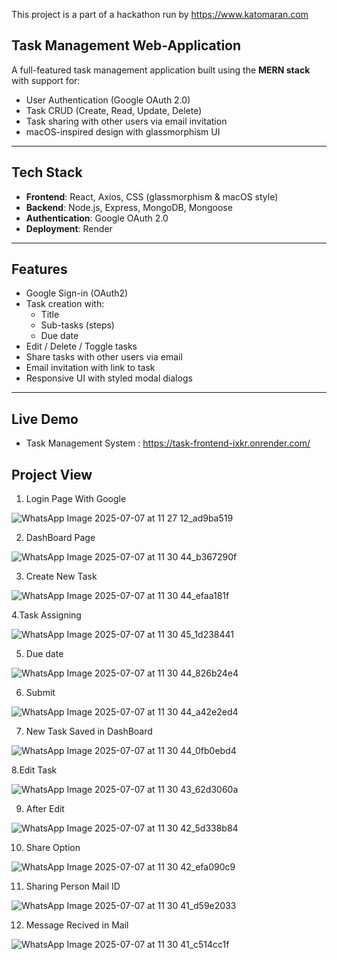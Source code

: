 This project is a part of a hackathon run by https://www.katomaran.com

## Task Management Web-Application

A full-featured task management application built using the **MERN stack** with support for:
-  User Authentication (Google OAuth 2.0)
-  Task CRUD (Create, Read, Update, Delete)
-  Task sharing with other users via email invitation
-  macOS-inspired design with glassmorphism UI

---

## Tech Stack

- **Frontend**: React, Axios, CSS (glassmorphism & macOS style)
- **Backend**: Node.js, Express, MongoDB, Mongoose
- **Authentication**: Google OAuth 2.0
- **Deployment**: Render

---

##  Features

- Google Sign-in (OAuth2)
- Task creation with:
  - Title
  - Sub-tasks (steps)
  - Due date
- Edit / Delete / Toggle tasks
- Share tasks with other users via email
- Email invitation with link to task
- Responsive UI with styled modal dialogs

---

##  Live Demo

- Task Management System : https://task-frontend-ixkr.onrender.com/

## Project View 

1. Login Page With Google 

![WhatsApp Image 2025-07-07 at 11 27 12_ad9ba519](https://github.com/user-attachments/assets/d4935b5e-3066-45ff-9a4e-74995480d43d)

2. DashBoard Page

![WhatsApp Image 2025-07-07 at 11 30 44_b367290f](https://github.com/user-attachments/assets/7c482adc-3677-4c42-8285-231bdb1e485a)

3. Create New Task

![WhatsApp Image 2025-07-07 at 11 30 44_efaa181f](https://github.com/user-attachments/assets/0d1d9887-8a06-4a3e-a806-db727d3c07c2)

4.Task Assigning 

![WhatsApp Image 2025-07-07 at 11 30 45_1d238441](https://github.com/user-attachments/assets/d5939fe9-ae9b-479f-b7b4-f46455c4dcdb)

5. Due date

![WhatsApp Image 2025-07-07 at 11 30 44_826b24e4](https://github.com/user-attachments/assets/7d67e9d9-ce56-4fee-bd82-e8e1a57be0fd)

6. Submit

![WhatsApp Image 2025-07-07 at 11 30 44_a42e2ed4](https://github.com/user-attachments/assets/40426c5b-50ac-4d23-9852-83d3c7890c7a)

7. New Task Saved in DashBoard

![WhatsApp Image 2025-07-07 at 11 30 44_0fb0ebd4](https://github.com/user-attachments/assets/5bc35aab-4e7b-4189-9940-0867ea1062cb)

8.Edit Task

![WhatsApp Image 2025-07-07 at 11 30 43_62d3060a](https://github.com/user-attachments/assets/193e5bba-6a63-4f85-9469-b23b696aba1c)

9. After Edit

![WhatsApp Image 2025-07-07 at 11 30 42_5d338b84](https://github.com/user-attachments/assets/67e83782-e193-48c4-abc9-3b0b5f70abe8)

10. Share Option

![WhatsApp Image 2025-07-07 at 11 30 42_efa090c9](https://github.com/user-attachments/assets/38174b33-135f-460f-9ae4-ce9c300c797a)

11. Sharing Person Mail ID

![WhatsApp Image 2025-07-07 at 11 30 41_d59e2033](https://github.com/user-attachments/assets/a3751159-2d28-4d98-a464-174110b175da)

12. Message Recived in Mail

![WhatsApp Image 2025-07-07 at 11 30 41_c514cc1f](https://github.com/user-attachments/assets/d23c3bbf-195d-4ca0-9641-ca5e6d275433)

